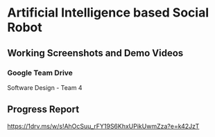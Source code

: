 # Artificial Intelligence based Social Robot

## Working Screenshots and Demo Videos

### Google Team Drive
Software Design - Team 4

## Progress Report
https://1drv.ms/w/s!AhOcSuu_rFY19S6KhxUPikUwmZza?e=k42JzT

